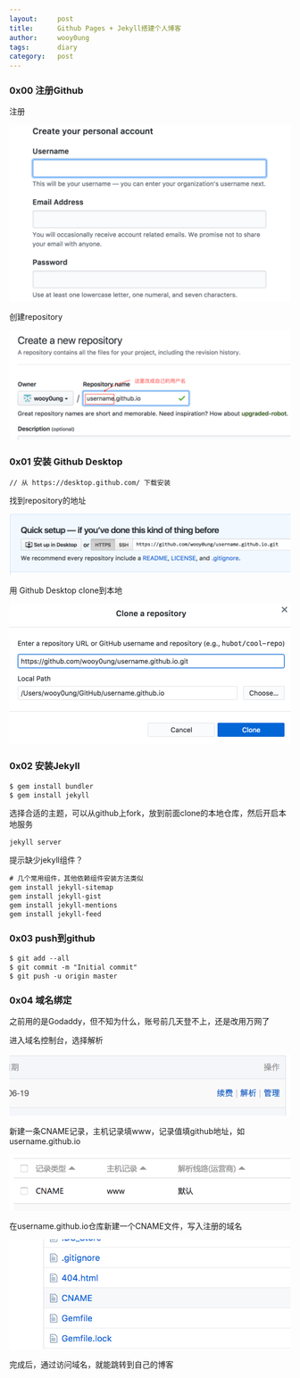 ```yaml
---
layout:     post
title:      Github Pages + Jekyll搭建个人博客
author:     wooy0ung
tags: 		diary
category:  	post
---
```



### 0x00 注册Github

注册

![](/assets/img/post/2017-06-20-github-pages-and-jekyll/0x00.png)

创建repository
<!-- more -->

![](/assets/img/post/2017-06-20-github-pages-and-jekyll/0x01.png)


### 0x01 安装 Github Desktop

```
// 从 https://desktop.github.com/ 下载安装
```

找到repository的地址

![](/assets/img/post/2017-06-20-github-pages-and-jekyll/0x02.png)

用 Github Desktop clone到本地

![](/assets/img/post/2017-06-20-github-pages-and-jekyll/0x03.png)


### 0x02 安装Jekyll

```
$ gem install bundler
$ gem install jekyll
```

选择合适的主题，可以从github上fork，放到前面clone的本地仓库，然后开启本地服务

```
jekyll server
```

提示缺少jekyll组件？

```
# 几个常用组件，其他依赖组件安装方法类似
gem install jekyll-sitemap
gem install jekyll-gist
gem install jekyll-mentions
gem install jekyll-feed
```


### 0x03 push到github

```
$ git add --all
$ git commit -m "Initial commit"
$ git push -u origin master
```


### 0x04 域名绑定

之前用的是Godaddy，但不知为什么，账号前几天登不上，还是改用万网了

进入域名控制台，选择解析

![](/assets/img/post/2017-06-20-github-pages-and-jekyll/0x04.png)

新建一条CNAME记录，主机记录填www，记录值填github地址，如username.github.io

![](/assets/img/post/2017-06-20-github-pages-and-jekyll/0x05.png)

在username.github.io仓库新建一个CNAME文件，写入注册的域名

![](/assets/img/post/2017-06-20-github-pages-and-jekyll/0x06.png)

完成后，通过访问域名，就能跳转到自己的博客